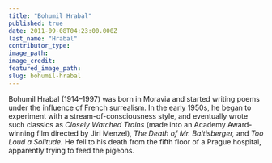 ```yaml
---
title: "Bohumil Hrabal"
published: true
date: 2011-09-08T04:23:00.000Z
last_name: "Hrabal"
contributor_type:
image_path:
image_credit:
featured_image_path:
slug: bohumil-hrabal
---
```


Bohumil Hrabal (1914–1997) was born in Moravia and started writing poems under the influence of French surrealism. In the early 1950s, he began to experiment with a stream-of-consciousness style, and eventually wrote such classics as _Closely Watched Trains_ (made into an Academy Award-winning film directed by Jiri Menzel), _The Death of Mr. Baltisberger,_ and _Too Loud a Solitude._ He fell to his death from the fifth floor of a Prague hospital, apparently trying to feed the pigeons.

